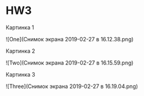 # HW3

Картинка 1

![One](Снимок экрана 2019-02-27 в 16.12.38.png)

Картинка 2

![Two](Снимок экрана 2019-02-27 в 16.15.59.png)

Картинка 3

![Three](Снимок экрана 2019-02-27 в 16.19.04.png)
